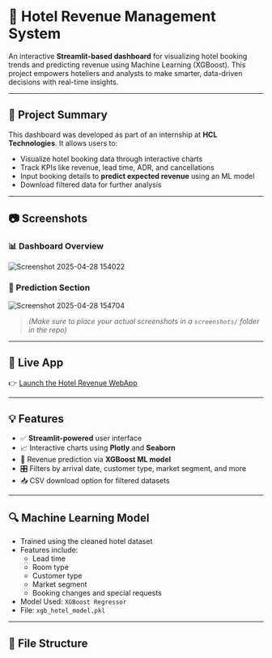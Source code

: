 # 🏨 Hotel Revenue Management System

An interactive **Streamlit-based dashboard** for visualizing hotel booking trends and predicting revenue using Machine Learning (XGBoost). This project empowers hoteliers and analysts to make smarter, data-driven decisions with real-time insights.

---

## 📌 Project Summary

This dashboard was developed as part of an internship at **HCL Technologies**. It allows users to:

- Visualize hotel booking data through interactive charts
- Track KPIs like revenue, lead time, ADR, and cancellations
- Input booking details to **predict expected revenue** using an ML model
- Download filtered data for further analysis

---

## 📷 Screenshots

### 📊 Dashboard Overview
![Screenshot 2025-04-28 154022](https://github.com/user-attachments/assets/b11f6dc9-c92a-49fa-8248-28834c34c1d6)


### 🧮 Prediction Section
![Screenshot 2025-04-28 154704](https://github.com/user-attachments/assets/1a3a735d-7aea-4414-b806-c89ce3f2db2f)


> *(Make sure to place your actual screenshots in a `screenshots/` folder in the repo)*

---

## 🚀 Live App

👉 [Launch the Hotel Revenue WebApp]( https://balramshah-hotel-webapp.streamlit.app)

---

## 💡 Features

- ✅ **Streamlit-powered** user interface
- 📈 Interactive charts using **Plotly** and **Seaborn**
- 🧠 Revenue prediction via **XGBoost ML model**
- 🎛️ Filters by arrival date, customer type, market segment, and more
- 📥 CSV download option for filtered datasets

---

## 🔍 Machine Learning Model

- Trained using the cleaned hotel dataset
- Features include:
  - Lead time
  - Room type
  - Customer type
  - Market segment
  - Booking changes and special requests
- Model Used: `XGBoost Regressor`
- File: `xgb_hotel_model.pkl`

---

## 📁 File Structure

